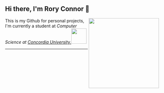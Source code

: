 ## Hi there, I'm Rory Connor 👋

<img align='right' src="https://i.giphy.com/media/v1.Y2lkPTc5MGI3NjExYzhnajM3cG1lYmR2dTFqdngzYTFvNmh3N29xcTJsOHBodDFrYmYzNSZlcD12MV9pbnRlcm5hbF9naWZfYnlfaWQmY3Q9Zw/UKm1AF0UrCkb6/giphy.gif" width="230">

<p>This is my Github for personal projects, I'm currently a student at <em>Computer Science at <a href="https://www.concordia.ca">Concordia University.</a><img src="https://i.giphy.com/media/v1.Y2lkPTc5MGI3NjExYjFtZGJ0MmVmYmd1ZWlyZGhwcWVhcjFrdDdjbTR0YmZpYjF4dnQwdyZlcD12MV9pbnRlcm5hbF9naWZfYnlfaWQmY3Q9cw/7zJgqvSbjBH2M/giphy.gif" width="50"></em></p>


---
